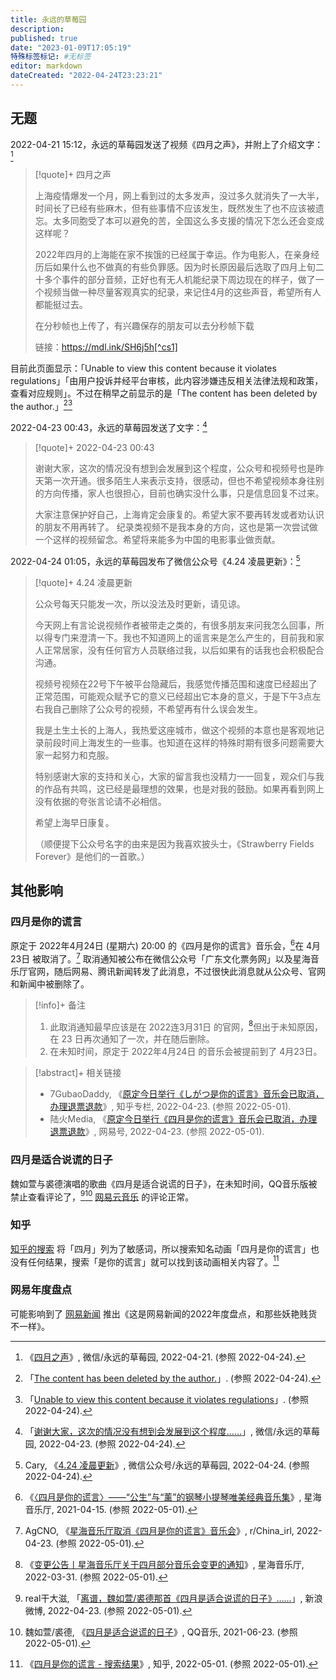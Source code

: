 ```yaml
---
title: 永远的草莓园
description:
published: true
date: "2023-01-09T17:05:19"
特殊标签标记: #无标签
editor: markdown
dateCreated: "2022-04-24T23:23:21"
---
```


## 无题

2022-04-21 15:12，永远的草莓园发送了视频《四月之声》，并附上了介绍文字：[^wx1]

[^wx1]: 《[四月之声](https://archive.ph/cUfrU "https://mp.weixin.qq.com/s/Q41U8p1TrRliRaVz_vyrrw")》, 微信/永远的草莓园, 2022-04-21. (参照 2022-04-24).

> [!quote]+ 四月之声
>
> 上海疫情爆发一个月，网上看到过的太多发声，没过多久就消失了一大半，时间长了已经有些麻木，但有些事情不应该发生，既然发生了也不应该被遗忘。太多同胞受了本可以避免的苦，全国这么多支援的情况下怎么还会变成这样呢？
>
> 2022年四月的上海能在家不挨饿的已经属于幸运。作为电影人，在亲身经历后如果什么也不做真的有些负罪感。因为时长原因最后选取了四月上旬二十多个事件的部分音频，正好也有无人机能纪录下周边现在的样子，做了一个视频当做一种尽量客观真实的纪录，来记住4月的这些声音，希望所有人都能挺过去。
>
> 在分秒帧也上传了，有兴趣保存的朋友可以去分秒帧下载
>
> 链接：https://mdl.ink/SH6j5h[^cs1]

[^cs1]: 此链接已被审查，具体显示为「文件涉嫌违规，已下架」「如有疑问，请联系官方客服咨询」。不过还能查看到视频的 [基本信息](http://archive.ph/krTDJ)，比如大小是 2.53 GB。

目前此页面显示：「Unable to view this content because it violates regulations」「由用户投诉并经平台审核，此内容涉嫌违反相关法律法规和政策，查看对应规则」。不过在稍早之前显示的是「The content has been deleted by the author.」[^sd1][^sd2]

[^sd1]: 「[The content has been deleted by the author.](https://web.archive.org/web/20220422183928/https://mp.weixin.qq.com/s/Q41U8p1TrRliRaVz_vyrrw)」. (参照 2022-04-24).

[^sd2]: 「[Unable to view this content because it violates regulations](https://web.archive.org/web/20220424154227/https://mp.weixin.qq.com/s/Q41U8p1TrRliRaVz_vyrrw)」. (参照 2022-04-24).

2022-04-23 00:43，永远的草莓园发送了文字：[^wx2]

[^wx2]: 「[谢谢大家，这次的情况没有想到会发展到这个程度……](https://web.archive.org/web/20220422173004/https://mp.weixin.qq.com/s/gFAbYEjoPoyOL2d6hVJHtA)」, 微信/永远的草莓园, 2022-04-23. (参照 2022-04-24).

> [!quote]+ 2022-04-23 00:43
>
> 谢谢大家，这次的情况没有想到会发展到这个程度，公众号和视频号也是昨天第一次开通。很多陌生人来表示支持，很感动，但也不希望视频本身往别的方向传播，家人也很担心，目前也确实没什么事，只是信息回复不过来。
>
> 大家注意保护好自己，上海肯定会康复的。希望大家不要再转发或者劝认识的朋友不用再转了。 纪录类视频不是我本身的方向，这也是第一次尝试做一个这样的视频留念。希望将来能多为中国的电影事业做贡献。

2022-04-24 01:05，永远的草莓园发布了微信公众号《4.24 凌晨更新》：[^wx3]

[^wx3]: Cary, 《[4.24 凌晨更新](https://web.archive.org/web/20220424035813/https://mp.weixin.qq.com/s/_JVDmy1ByfU-Prgj2fPUtA)》, 微信公众号/永远的草莓园, 2022-04-24. (参照 2022-04-24).

> [!quote]+ 4.24 凌晨更新
>
> 公众号每天只能发一次，所以没法及时更新，请见谅。
>
> 今天网上有言论说视频作者被带走之类的，有很多朋友来问我怎么回事，所以得专门来澄清一下。我也不知道网上的谣言来是怎么产生的，目前我和家人正常居家，没有任何官方人员联络过我，以后如果有的话我也会积极配合沟通。
>
> 视频号视频在22号下午被平台隐藏后，我感觉传播范围和速度已经超出了正常范围，可能观众赋予它的意义已经超出它本身的意义，于是下午3点左右我自己删除了公众号的视频，不希望再有什么误会发生。
>
> 我是土生土长的上海人，我热爱这座城市，做这个视频的本意也是客观地记录前段时间上海发生的一些事。也知道在这样的特殊时期有很多问题需要大家一起努力和克服。
>
> 特别感谢大家的支持和关心，大家的留言我也没精力一一回复，观众们与我的作品有共鸣，这已经是最理想的效果，也是对我的鼓励。如果再看到网上没有依据的夸张言论请不必相信。
>
> 希望上海早日康复。
>
> （顺便提下公众号名字的由来是因为我喜欢披头士，《Strawberry Fields Forever》是他们的一首歌。）

## 其他影响

### 四月是你的谎言

原定于 2022年4月24日 (星期六) 20:00 的《四月是你的谎言》音乐会，[^3732]在 4月23日 被取消了。[^u9zgxc] 取消通知被公布在微信公众号「广东文化票务网」以及星海音乐厅官网，随后网易、腾讯新闻转发了此消息，不过很快此消息就从公众号、官网和新闻中被删除了。

[^3732]: 《[〈四月是你的谎言〉——“公生”与“薰”的钢琴小提琴唯美经典音乐集](https://web.archive.org/web/20210415172150/https://www.concerthall.com.cn/events/neweventdetail.php?id=3732)》, 星海音乐厅, 2021-04-15. (参照 2022-05-01).

[^u9zgxc]: AgCNO, 《[星海音乐厅取消《四月是你的谎言》音乐会](https://web.archive.org/web/20220501125429/https://www.reddit.com/r/China_irl/comments/u9zgxc/星海音乐厅取消四月是你的谎言音乐会/)》, r/China_irl, 2022-04-23. (参照 2022-05-01).

> [!info]+ 备注
>
> 1.  此取消通知最早应该是在 2022连3月31日 的官网，[^9988]但出于未知原因，在 23 日再次通知了一次，并在随后删除。
> 2.  在未知时间，原定于 2022年4月24日 的音乐会被提前到了 4月23日。

[^9988]: 《[变更公告丨星海音乐厅关于四月部分音乐会变更的通知](https://web.archive.org/web/20220501124149/https://www.concerthall.com.cn/newpage.php?id=9988)》, 星海音乐厅, 2022-03-31. (参照 2022-05-01).

> [!abstract]+ 相关链接
>
> +   7GubaoDaddy, 《[原定今日举行《しがつ是你的谎言》音乐会已取消，办理退票退款](https://web.archive.org/web/20220501124253/https://zhuanlan.zhihu.com/p/503676079)》, 知乎专栏, 2022-04-23. (参照 2022-05-01).
> +   陆火Media, 《[原定今日举行《四月是你的谎言》音乐会已取消，办理退票退款](https://web.archive.org/web/20220423122232/https://www.163.com/dy/article/H5L3QF7G05533F8G.html)》, 网易号, 2022-04-23. (参照 2022-05-01).

### 四月是适合说谎的日子

魏如萱与裘德演唱的歌曲《四月是适合说谎的日子》，在未知时间，QQ音乐版被禁止查看评论了，[^wsY0A][^BtAew] [网易云音乐](/company/网易/网易云音乐.md) 的评论正常。

[^wsY0A]: real干大滋, 「[离谱，魏如萱/裘德那首《四月是适合说谎的日子》……](http://archive.ph/wsY0A)」, 新浪微博, 2022-04-23. (参照 2022-05-01).

[^BtAew]: 魏如萱/裘德, 《[四月是适合说谎的日子](http://archive.ph/BtAew "https://y.qq.com/n/ryqq/songDetail/002xtEcb1vQILo")》, QQ音乐, 2021-06-23. (参照 2022-05-01).

### 知乎

[知乎的搜索](/website/知乎.md) 将「四月」列为了敏感词，所以搜索知名动画「四月是你的谎言」也没有任何结果，搜索「是你的谎言」就可以找到该动画相关内容了。[^zss]

[^zss]: 《[四月是你的谎言 - 搜索结果](https://web.archive.org/web/20220501123042/https://www.zhihu.com/search?q=四月是你的谎言&type=content)》, 知乎, 2022-05-01. (参照 2022-05-01).

### 网易年度盘点

可能影响到了 [网易新闻](/company/网易/网易新闻.md#年度盘点) 推出《这是网易新闻的2022年度盘点，和那些妖艳贱货不一样》。
